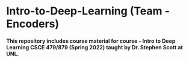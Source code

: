# Intro-to-Deep-Learning (Team - Encoders)

#### This repository includes course material for course - Intro to Deep Learning CSCE 479/879 (Spring 2022) taught by Dr. Stephen Scott at UNL.
